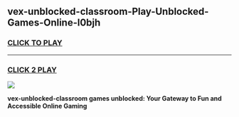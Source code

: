 
## vex-unblocked-classroom-Play-Unblocked-Games-Online-l0bjh
<h3>
<a href="https://premium76.site?title=vex-unblocked-classroom&ref=25A">CLICK TO PLAY</a></h3>
<hr>

<h3>
<a href="https://premium76.site?title=vex-unblocked-classroom&ref=25A">CLICK 2 PLAY</a>
  
</h3>

<a href="https://premium76.site?title=vex-unblocked-classroom&ref=25A"><img src="https://clearcache.store/games.png"></a>


**vex-unblocked-classroom games unblocked: Your Gateway to Fun and Accessible Online Gaming**
